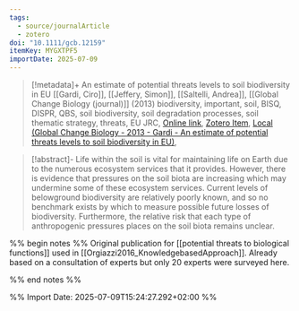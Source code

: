 ```yaml
---
tags:
  - source/journalArticle
  - zotero
doi: "10.1111/gcb.12159"
itemKey: MYGXTPF5
importDate: 2025-07-09
---
```

>[!metadata]+
> An estimate of potential threats levels to soil biodiversity in EU
> [[Gardi, Ciro]], [[Jeffery, Simon]], [[Saltelli, Andrea]], 
> [[Global Change Biology (journal)]] (2013)
> biodiversity, important, soil, BISQ, DISPR, QBS, soil biodiversity, soil degradation processes, soil thematic strategy, threats, EU JRC, 
> [Online link](https://onlinelibrary.wiley.com/doi/10.1111/gcb.12159), [Zotero Item](zotero://select/library/items/MYGXTPF5), [Local (Global Change Biology - 2013 - Gardi - An estimate of potential threats levels to soil biodiversity in EU)](file://C:/Users/aburg/Documents/references/zotero/storage/P3MZZ8P9/Global%20Change%20Biology%20-%202013%20-%20Gardi%20-%20An%20estimate%20of%20potential%20threats%20levels%20to%20soil%20biodiversity%20in%20EU.pdf), 

>[!abstract]-
>Life within the soil is vital for maintaining life on Earth due to the numerous ecosystem services that it provides. However, there is evidence that pressures on the soil biota are increasing which may undermine some of these ecosystem services. Current levels of belowground biodiversity are relatively poorly known, and so no benchmark exists by which to measure possible future losses of biodiversity. Furthermore, the relative risk that each type of anthropogenic pressures places on the soil biota remains unclear.

%% begin notes %%
Original publication for [[potential threats to biological functions]] used in [[Orgiazzi2016_KnowledgebasedApproach]].
Already based on a consultation of experts but only 20 experts were surveyed here.

%% end notes %%

%% Import Date: 2025-07-09T15:24:27.292+02:00 %%
